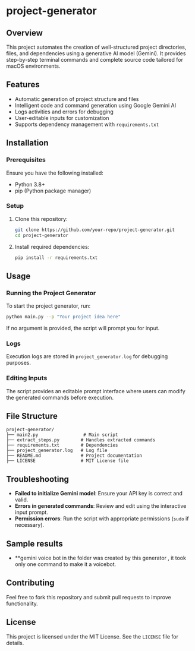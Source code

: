 # project-generator

## Overview
This project automates the creation of well-structured project directories, files, and dependencies using a generative AI model (Gemini). It provides step-by-step terminal commands and complete source code tailored for macOS environments.

## Features
- Automatic generation of project structure and files
- Intelligent code and command generation using Google Gemini AI
- Logs activities and errors for debugging
- User-editable inputs for customization
- Supports dependency management with `requirements.txt`

## Installation
### Prerequisites
Ensure you have the following installed:
- Python 3.8+
- pip (Python package manager)

### Setup
1. Clone this repository:
   ```bash
   git clone https://github.com/your-repo/project-generator.git
   cd project-generator
   ```
2. Install required dependencies:
   ```bash
   pip install -r requirements.txt
   ```

## Usage
### Running the Project Generator
To start the project generator, run:
```bash
python main.py --p "Your project idea here"
```
If no argument is provided, the script will prompt you for input.

### Logs
Execution logs are stored in `project_generator.log` for debugging purposes.

### Editing Inputs
The script provides an editable prompt interface where users can modify the generated commands before execution.

## File Structure
```
project-generator/
├── main2.py                 # Main script
├── extract_steps.py        # Handles extracted commands
├── requirements.txt        # Dependencies
├── project_generator.log   # Log file
├── README.md               # Project documentation
├── LICENSE                 # MIT License file
```

## Troubleshooting
- **Failed to initialize Gemini model**: Ensure your API key is correct and valid.
- **Errors in generated commands**: Review and edit using the interactive input prompt.
- **Permission errors**: Run the script with appropriate permissions (`sudo` if necessary).

## Sample results
- **gemini voice bot in the folder was created by this generator , it took only one command to make it a voicebot.

## Contributing
Feel free to fork this repository and submit pull requests to improve functionality.

## License
This project is licensed under the MIT License. See the `LICENSE` file for details.

